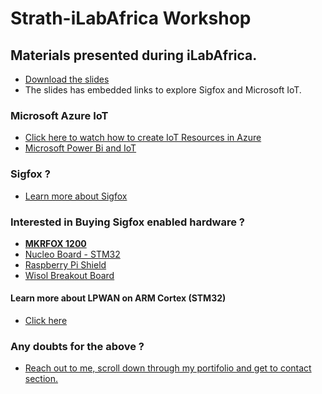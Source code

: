 # Strath-iLabAfrica Workshop
 ## Materials presented during iLabAfrica.

- [Download the slides][def]
- The slides has embedded links to explore Sigfox and Microsoft IoT.

### Microsoft Azure IoT

- [Click here to watch how to create IoT Resources in Azure][def7]
- [Microsoft Power Bi and IoT][def8]

### Sigfox ?
- [Learn more about Sigfox][def9]

### Interested in Buying Sigfox enabled hardware ?

- [ **MKRFOX 1200**][def2]
- [Nucleo Board - STM32][def3]
- [Raspberry Pi Shield][def4]
- [Wisol Breakout Board][def5]

#### Learn more about LPWAN on ARM Cortex (STM32)
- [Click here][def6]

### Any doubts for the above  ?

- [Reach out to me, scroll down through my portifolio and get to contact section.][def10]





[def]: https://github.com/AronAyub/Strath-iLabAfrica-Workshop/blob/main/IoT%20Workshop%20Strath-ILabAfrica.pdf
[def2]: https://store.nerokas.co.ke/index.php?route=product/product&path=193&product_id=2065
[def3]: https://partners.sigfox.com/products/x-nucleo-s2868a1
[def4]: https://partners.sigfox.com/products/snoc-rpisigfox
[def5]: https://partners.sigfox.com/products/lpwan-sigfox-node
[def6]: https://www.st.com/en/wireless-connectivity/sigfox-products.html
[def7]: https://www.youtube.com/watch?v=RzXs5oEY_lc&t=3s
[def8]: https://powerbi.microsoft.com/fr-fr/blog/monitor-your-iot-sensors-using-power-bi/
[def9]: https://www.sigfox.com/coverage/
[def10]: https://aronayub.github.io/my-portifolio/#footer